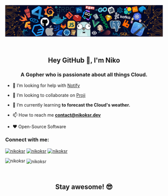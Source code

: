 <img src="https://raw.githubusercontent.com/nikoksr/nikoksr/master/assets/code.png" alt="code related stuff image.." style="text-align: center; margin-bottom: 30px;" />

<h2 align="center">Hey GitHub 👋, I'm Niko</h2>
<h3 align="center">A Gopher who is passionate about all things Cloud.</h3>

- 🤝 I’m looking for help with [Notify](https://github.com/nikoksr/notify)

- 👯 I’m looking to collaborate on [Proji](https://github.com/nikoksr/proji)

- 🌱 I’m currently learning **to forecast the Cloud's weather.**

- 📫 How to reach me **contact@nikoksr.dev**

- ❤️ Open-Source Software

<h3 align="left">Connect with me:</h3>
<p align="left">
<a href="https://twitter.com/nikoksr" target="blank"><img align="center" src="https://raw.githubusercontent.com/rahuldkjain/github-profile-readme-generator/master/src/images/icons/Social/twitter.svg" alt="nikoksr" height="30" width="40" /></a>
<a href="https://linkedin.com/in/nikoksr" target="blank"><img align="center" src="https://raw.githubusercontent.com/rahuldkjain/github-profile-readme-generator/master/src/images/icons/Social/linked-in-alt.svg" alt="nikoksr" height="30" width="40" /></a>
<a href="https://stackoverflow.com/users/7258346/nikoksr" target="blank"><img align="center" src="https://raw.githubusercontent.com/rahuldkjain/github-profile-readme-generator/master/src/images/icons/Social/stack-overflow.svg" alt="nikoksr" height="30" width="40" /></a>
</p>

<p><img align="left" src="https://github-readme-stats-topaz-six.vercel.app/api?username=nikoksr&show_icons=true&locale=en&layout=compact&include_all_commits=true&count_private=true&theme=tokyonight" alt="nikoksr" /></p>

<p>&nbsp;<img align="center" src="https://github-readme-stats-topaz-six.vercel.app/api/top-langs/?username=nikoksr&langs_count=10&layout=compact&show_icons=true&locale=en&theme=tokyonight&hide=Vim%20script,cmake,css,html" alt="nikoksr" /></p>

&nbsp;
<h2 align="center">Stay awesome! 😎</h2>
